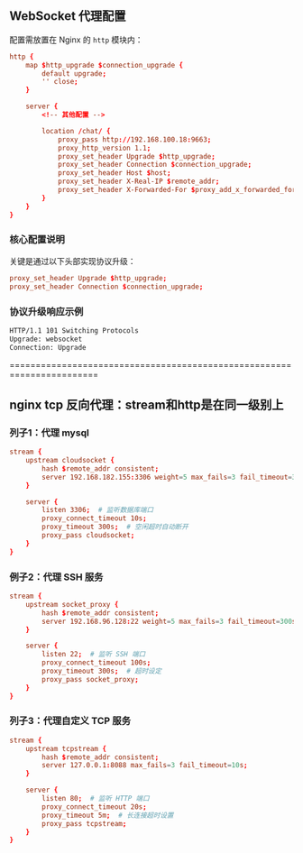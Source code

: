 ## WebSocket 代理配置
配置需放置在 Nginx 的 `http` 模块内：

```conf
http {
    map $http_upgrade $connection_upgrade {
        default upgrade;
        '' close;
    }

    server {
        <!-- 其他配置 -->

        location /chat/ {
            proxy_pass http://192.168.100.18:9663;
            proxy_http_version 1.1;
            proxy_set_header Upgrade $http_upgrade;
            proxy_set_header Connection $connection_upgrade;
            proxy_set_header Host $host;
            proxy_set_header X-Real-IP $remote_addr;
            proxy_set_header X-Forwarded-For $proxy_add_x_forwarded_for;
        }
    }
}
```

### 核心配置说明‌

关键是通过以下头部实现协议升级：
```conf
proxy_set_header Upgrade $http_upgrade;
proxy_set_header Connection $connection_upgrade;
```

### 协议升级响应示例
```txt
HTTP/1.1 101 Switching Protocols
Upgrade: websocket
Connection: Upgrade
```
=======================================================================

## nginx tcp 反向代理：stream和http是在同一级别上
### 列子1：代理 mysql
```conf
stream {
    upstream cloudsocket {
        hash $remote_addr consistent;
        server 192.168.182.155:3306 weight=5 max_fails=3 fail_timeout=30s;
    }

    server {
        listen 3306;  # 监听数据库端口
        proxy_connect_timeout 10s;
        proxy_timeout 300s;  # 空闲超时自动断开
        proxy_pass cloudsocket;
    }
}
```

### 例子2：代理 SSH 服务
```conf
stream {
    upstream socket_proxy {
        hash $remote_addr consistent;
        server 192.168.96.128:22 weight=5 max_fails=3 fail_timeout=300s;
    }

    server {
        listen 22;  # 监听 SSH 端口
        proxy_connect_timeout 100s;
        proxy_timeout 300s;  # 超时设定
        proxy_pass socket_proxy;
    }
}
```

### 列子3：代理自定义 TCP 服务
```conf
stream {
    upstream tcpstream {
        hash $remote_addr consistent;
        server 127.0.0.1:8088 max_fails=3 fail_timeout=10s;
    }

    server {
        listen 80;  # 监听 HTTP 端口
        proxy_connect_timeout 20s;
        proxy_timeout 5m;  # 长连接超时设置
        proxy_pass tcpstream;
    }
}
```
